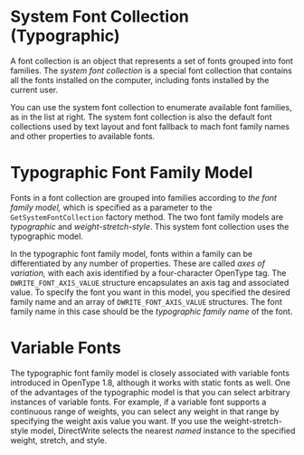 # System Font Collection (Typographic)

A font collection is an object that represents a set of fonts grouped into font families. The *system font collection*
is a special font collection that contains all the fonts installed on the computer, including fonts installed by the
current user.

You can use the system font collection to enumerate available font families, as in the list at right. The system font 
collection is also the default font collections used by text layout and font fallback to mach font family names and 
other properties to available fonts.

# Typographic Font Family Model

Fonts in a font collection are grouped into families according to *the font family model,* which is specified as 
a parameter to the `GetSystemFontCollection` factory method. The two font family models are *typographic* and
*weight-stretch-style*. This system font collection uses the typographic model.

In the typographic font family model, fonts within a family can be differentiated by any number of properties. These 
are called *axes of variation,* with each axis identified by a four-character OpenType tag. The `DWRITE_FONT_AXIS_VALUE` 
structure encapsulates an axis tag and associated value. To specify the font you want in this model, you specified the 
desired family name and an array of `DWRITE_FONT_AXIS_VALUE` structures. The font family name in this case should be the 
*typographic family name* of the font.

# Variable Fonts

The typographic font family model is closely associated with variable fonts introduced in OpenType 1.8, although it works
with static fonts as well. One of the advantages of the typographic model is that you can select arbitrary instances of 
variable fonts. For example, if a variable font supports a continuous range of weights, you can select any weight in that 
range by specifying the weight axis value you want. If you use the weight-stretch-style model, DirectWrite selects the 
nearest *named* instance to the specified weight, stretch, and style.
